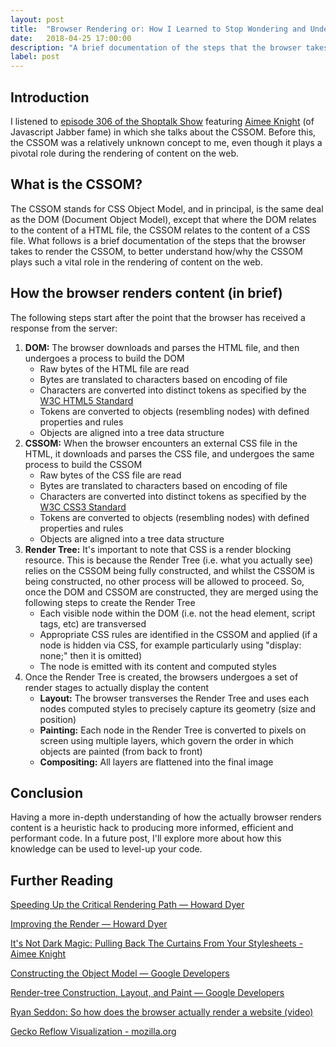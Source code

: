 ```yaml
---
layout: post
title:  "Browser Rendering or: How I Learned to Stop Wondering and Understand the CSSOM"
date:   2018-04-25 17:00:00
description: "A brief documentation of the steps that the browser takes to render the CSSOM, to better understand how/why the CSSOM plays such a vital role in the rendering of content on the web."
label: post
---
```


## Introduction

I listened to <a href="http://shoptalkshow.com/episodes/306-debugging-css-aimee-knight/" target="_blank">episode 306 of the Shoptalk Show</a> featuring <a href="https://twitter.com/Aimee_Knight" target="_blank">Aimee Knight</a> (of Javascript Jabber fame) in which she talks about the CSSOM. Before this, the CSSOM was a relatively unknown concept to me, even though it plays a pivotal role during the rendering of content on the web.

## What is the CSSOM?
The CSSOM stands for CSS Object Model, and in principal, is the same deal as the DOM (Document Object Model), except that where the DOM relates to the content of a HTML file, the CSSOM relates to the content of a CSS file. What follows is a brief documentation of the steps that the browser takes to render the CSSOM, to better understand how/why the CSSOM plays such a vital role in the rendering of content on the web.

## How the browser renders content (in brief)
The following steps start after the point that the browser has received a response from the server:

1. **DOM:** The browser downloads and parses the HTML file, and then undergoes a process to build the DOM
    - Raw bytes of the HTML file are read
    - Bytes are translated to characters based on encoding of file
    - Characters are converted into distinct tokens as specified by the <a href="https://www.w3.org/TR/html52/" target="_blank">W3C HTML5 Standard</a>
    - Tokens are converted to objects (resembling nodes) with defined properties and rules
    - Objects are aligned into a tree data structure
2. **CSSOM:** When the browser encounters an external CSS file in the HTML, it downloads and parses the CSS file, and undergoes the same process to build the CSSOM
    - Raw bytes of the CSS file are read
    - Bytes are translated to characters based on encoding of file
    - Characters are converted into distinct tokens as specified by the <a href="https://www.w3.org/TR/CSS22/" target="_blank">W3C CSS3 Standard</a>
    - Tokens are converted to objects (resembling nodes) with defined properties and rules
    - Objects are aligned into a tree data structure
3. **Render Tree:** It's important to note that CSS is a render blocking resource. This is because the Render Tree (i.e. what you actually see) relies on the CSSOM being fully constructed, and whilst the CSSOM is being constructed, no other process will be allowed to proceed. So, once the DOM and CSSOM are constructed, they are merged using the following steps to create the Render Tree
    - Each visible node within the DOM (i.e. not the head element, script tags, etc) are transversed
    - Appropriate CSS rules are identified in the CSSOM and applied (if a node is hidden via CSS, for example particularly using "display: none;" then it is omitted)
    - The node is emitted with its content and computed styles
4. Once the Render Tree is created, the browsers undergoes a set of render stages to actually display the content
    - **Layout:** The browser transverses the Render Tree and uses each nodes computed styles to precisely capture its geometry (size and position)
    - **Painting:** Each node in the Render Tree is converted to pixels on screen using multiple layers, which govern the order in which objects are painted (from back to front)
    - **Compositing:** All layers are flattened into the final image

## Conclusion
Having a more in-depth understanding of how the actually browser renders content is a heuristic hack to producing more informed, efficient and performant code. In a future post, I'll explore more about how this knowledge can be used to level-up your code.

## Further Reading

<a href="http://howard-dyer.co.uk/speeding-up-the-critical-rendering-path.html" target="_blank">Speeding Up the Critical Rendering Path — Howard Dyer</a>

<a href="http://howard-dyer.co.uk/improving-the-render.html" target="_blank">Improving the Render — Howard Dyer</a>

<a href="http://www.aimeemarieknight.com/It's-Not-Dark-Magic-Pulling-Back-the-Curtains-From-Your-Stylesheets/" target="_blank">It's Not Dark Magic: Pulling Back The Curtains From Your Stylesheets - Aimee Knight</a>

<a href="https://developers.google.com/web/fundamentals/performance/critical-rendering-path/constructing-the-object-model" target="_blank">Constructing the Object Model — Google Developers</a>

<a href="https://developers.google.com/web/fundamentals/performance/critical-rendering-path/render-tree-construction" target="_blank">Render-tree Construction, Layout, and Paint — Google Developers</a>

<a href="https://m.youtube.com/watch?v=SmE4OwHztCc" target="_blank">Ryan Seddon: So how does the browser actually render a website (video)</a>

<a href="https://www.youtube.com/watch?v=ZTnIxIA5KGw" target="_blank">Gecko Reflow Visualization - mozilla.org</a>
